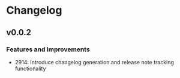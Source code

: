 # Changelog

## v0.0.2

### Features and Improvements

- 2914: Introduce changelog generation and release note tracking functionality
